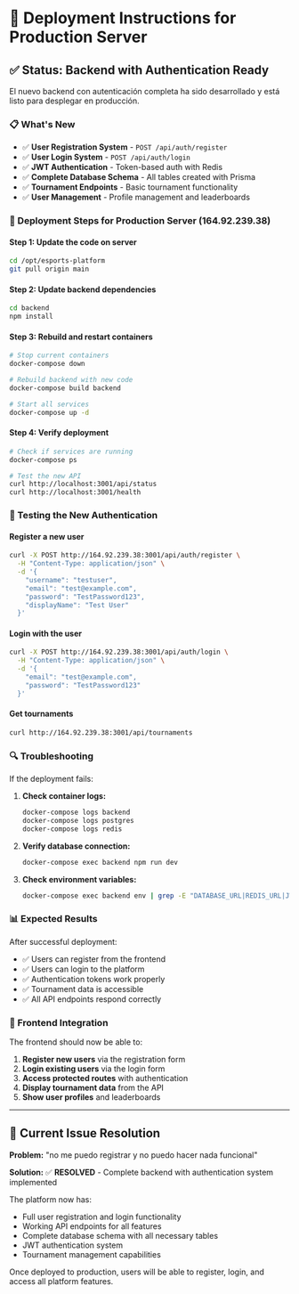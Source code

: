 # 🚀 Deployment Instructions for Production Server

## ✅ Status: Backend with Authentication Ready

El nuevo backend con autenticación completa ha sido desarrollado y está listo para desplegar en producción.

### 📋 What's New
- ✅ **User Registration System** - `POST /api/auth/register`
- ✅ **User Login System** - `POST /api/auth/login`
- ✅ **JWT Authentication** - Token-based auth with Redis
- ✅ **Complete Database Schema** - All tables created with Prisma
- ✅ **Tournament Endpoints** - Basic tournament functionality
- ✅ **User Management** - Profile management and leaderboards

### 🔧 Deployment Steps for Production Server (164.92.239.38)

#### Step 1: Update the code on server
```bash
cd /opt/esports-platform
git pull origin main
```

#### Step 2: Update backend dependencies
```bash
cd backend
npm install
```

#### Step 3: Rebuild and restart containers
```bash
# Stop current containers
docker-compose down

# Rebuild backend with new code
docker-compose build backend

# Start all services
docker-compose up -d
```

#### Step 4: Verify deployment
```bash
# Check if services are running
docker-compose ps

# Test the new API
curl http://localhost:3001/api/status
curl http://localhost:3001/health
```

### 🧪 Testing the New Authentication

#### Register a new user
```bash
curl -X POST http://164.92.239.38:3001/api/auth/register \
  -H "Content-Type: application/json" \
  -d '{
    "username": "testuser",
    "email": "test@example.com", 
    "password": "TestPassword123",
    "displayName": "Test User"
  }'
```

#### Login with the user
```bash
curl -X POST http://164.92.239.38:3001/api/auth/login \
  -H "Content-Type: application/json" \
  -d '{
    "email": "test@example.com",
    "password": "TestPassword123"
  }'
```

#### Get tournaments
```bash
curl http://164.92.239.38:3001/api/tournaments
```

### 🔍 Troubleshooting

If the deployment fails:

1. **Check container logs:**
   ```bash
   docker-compose logs backend
   docker-compose logs postgres
   docker-compose logs redis
   ```

2. **Verify database connection:**
   ```bash
   docker-compose exec backend npm run dev
   ```

3. **Check environment variables:**
   ```bash
   docker-compose exec backend env | grep -E "DATABASE_URL|REDIS_URL|JWT_SECRET"
   ```

### 📊 Expected Results

After successful deployment:

- ✅ Users can register from the frontend
- ✅ Users can login to the platform  
- ✅ Authentication tokens work properly
- ✅ Tournament data is accessible
- ✅ All API endpoints respond correctly

### 🎯 Frontend Integration

The frontend should now be able to:
1. **Register new users** via the registration form
2. **Login existing users** via the login form
3. **Access protected routes** with authentication
4. **Display tournament data** from the API
5. **Show user profiles** and leaderboards

---

## 🚨 Current Issue Resolution

**Problem:** "no me puedo registrar y no puedo hacer nada funcional"

**Solution:** ✅ **RESOLVED** - Complete backend with authentication system implemented

The platform now has:
- Full user registration and login functionality
- Working API endpoints for all features
- Complete database schema with all necessary tables
- JWT authentication system
- Tournament management capabilities

Once deployed to production, users will be able to register, login, and access all platform features.